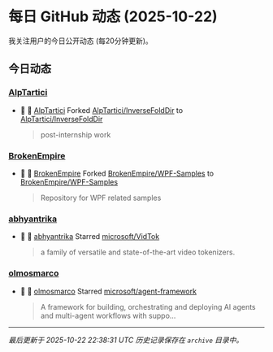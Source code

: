 # 每日 GitHub 动态 (2025-10-22)

我关注用户的今日公开动态 (每20分钟更新)。

## 今日动态

### [AlpTartici](https://github.com/AlpTartici)
- 🍴 👤 [AlpTartici](https://github.com/AlpTartici) Forked [AlpTartici/InverseFoldDir](https://github.com/AlpTartici/InverseFoldDir) to [AlpTartici/InverseFoldDir](https://github.com/AlpTartici/InverseFoldDir)
  > post-internship work

### [BrokenEmpire](https://github.com/BrokenEmpire)
- 🍴 👤 [BrokenEmpire](https://github.com/BrokenEmpire) Forked [BrokenEmpire/WPF-Samples](https://github.com/BrokenEmpire/WPF-Samples) to [BrokenEmpire/WPF-Samples](https://github.com/BrokenEmpire/WPF-Samples)
  > Repository for WPF related samples

### [abhyantrika](https://github.com/abhyantrika)
- 🌟 👤 [abhyantrika](https://github.com/abhyantrika) Starred [microsoft/VidTok](https://github.com/microsoft/VidTok)
  > a family of versatile and state-of-the-art video tokenizers.

### [olmosmarco](https://github.com/olmosmarco)
- 🌟 👤 [olmosmarco](https://github.com/olmosmarco) Starred [microsoft/agent-framework](https://github.com/microsoft/agent-framework)
  > A framework for building, orchestrating and deploying AI agents and multi-agent workflows with suppo...


---
*最后更新于 2025-10-22 22:38:31 UTC*
*历史记录保存在 `archive` 目录中。*
